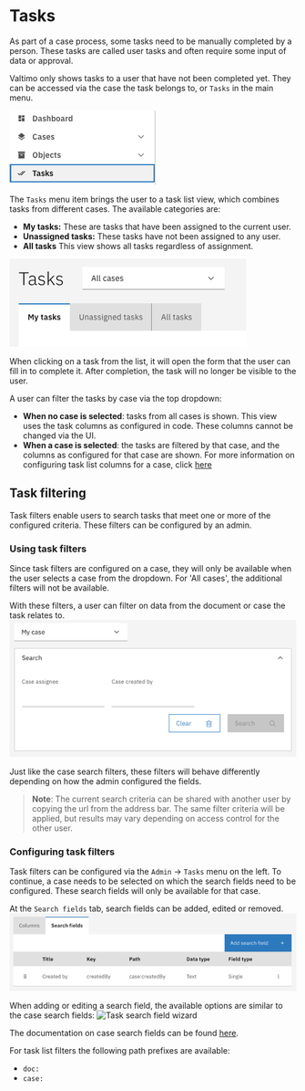# Tasks

As part of a case process, some tasks need to be manually completed by a person. 
These tasks are called user tasks and often require some input of data or approval.

Valtimo only shows tasks to a user that have not been completed yet. 
They can be accessed via the case the task belongs to, or `Tasks` in the main menu.    

![Tasks menu](img/tasks-menu.png)

The `Tasks` menu item brings the user to a task list view, which combines tasks from different cases. 
The available categories are:
- **My tasks:** These are tasks that have been assigned to the current user.
- **Unassigned tasks:** These tasks have not been assigned to any user.
- **All tasks** This view shows all tasks regardless of assignment.

![Task tabs](img/task-tabs.png)

When clicking on a task from the list, it will open the form that the user can fill in to complete it. 
After completion, the task will no longer be visible to the user. 

A user can filter the tasks by case via the top dropdown:
- **When no case is selected**: tasks from all cases is shown. 
This view uses the task columns as configured in code. These columns cannot be changed via the UI.
- **When a case is selected**: the tasks are filtered by that case, and the columns as configured for that case are shown. 
For more information on configuring task list columns for a case, click [here](task-list-columns.md)

## Task filtering
Task filters enable users to search tasks that meet one or more of the configured criteria.
These filters can be configured by an admin.

### Using task filters
Since task filters are configured on a case, they will only be available when the user selects a case from the dropdown.
For 'All cases', the additional filters will not be available.

With these filters, a user can filter on data from the document or case the task relates to. 
![Task list filter](img/task-list-filter-user.png)

Just like the case search filters, these filters will behave differently depending on how the admin configured the fields.

> **Note**: The current search criteria can be shared with another user by copying the url from the address bar. 
> The same filter criteria will be applied, but results may vary depending on access control for the other user.

### Configuring task filters
Task filters can be configured via the `Admin` -> `Tasks` menu on the left. 
To continue, a case needs to be selected on which the search fields need to be configured. These search fields will only be available for that case.

At the `Search fields` tab, search fields can be added, edited or removed.
![Task search field list](img/task-search-fields-list.png)

When adding or editing a search field, the available options are similar to the case search fields:
![Task search field wizard](img/task-search-field-wizard.png)

The documentation on case search fields can be found [here](/using-valtimo/document/configuring-search-fields.md).

For task list filters the following path prefixes are available:
- `doc:`
- `case:`
